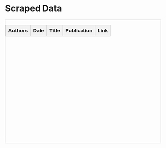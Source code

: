 <!DOCTYPE html>
<html lang="en">
<head>
    <meta charset="UTF-8">
    <meta http-equiv="X-UA-Compatible" content="IE=edge">
    <meta name="viewport" content="width=device-width, initial-scale=1.0">
    <title>Scraped Data Table</title>
    <style>
        #table-container {
            height: 400px; /* Adjust based on your preference */
            overflow-y: scroll;
            border: 1px solid #ccc;
        }
        table {
            width: 100%;
            border-collapse: collapse;
        }
        th, td {
            border: 1px solid #ccc;
            padding: 8px;
            text-align: left;
        }
        th {
            background-color: #f2f2f2;
        }
    </style>
</head>
<body>
    <h1>Scraped Data</h1>
    <div id="table-container">
        <table id="data-table">
            <thead>
                <tr>
                    <th>Authors</th>
                    <th>Date</th>
                    <th>Title</th>
                    <th>Publication</th>
                    <th>Link</th>
                </tr>
            </thead>
            <tbody id="table-body">
                <!-- Data rows will be inserted here by JavaScript -->
            </tbody>
        </table>
    </div>
    <script src="script.js"></script>
    <script>
        // JavaScript to load data from 'data.json' and populate the table
        fetch('https://raw.githubusercontent.com/johnbeve/NCOR-Test/main/docs/data/data.json')
            .then(response => response.json())
            .then(data => {
                const tableBody = document.getElementById('table-body');
                // Assuming each item in the data is an object with Authors, Date, Title, Publication, and Link
                data.slice(0, 10).forEach(item => {
                    const row = document.createElement('tr');
                    row.innerHTML = `
                        <td>${item.Authors || ''}</td>
                        <td>${item.Date || ''}</td>
                        <td>${item.Title || ''}</td>
                        <td>${item.Publication || ''}</td>
                        <td>${item.Link ? `<a href="${item.Link}" target="_blank">Link</a>` : ''}</td>
                    `;
                    tableBody.appendChild(row);
                });
            })
            .catch(error => {
                console.error('Error fetching data: ', error);
                const tableBody = document.getElementById('table-body');
                const row = document.createElement('tr');
                row.innerHTML = `<td colspan="5">Error loading data.</td>`;
                tableBody.appendChild(row);
            });
    </script>
</body>
</html>
